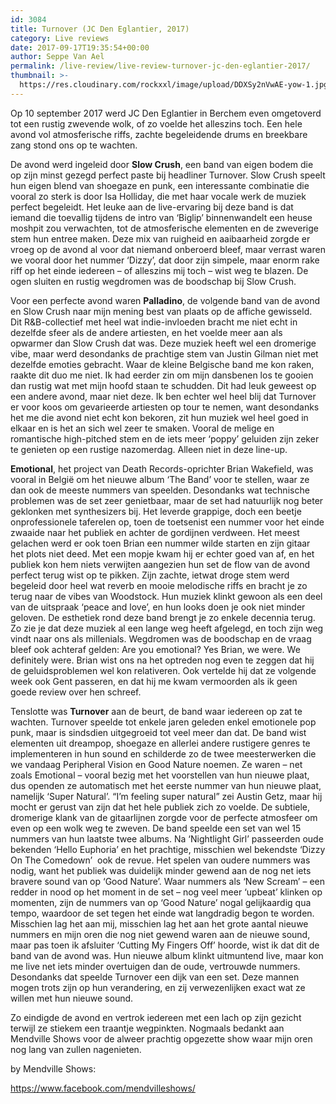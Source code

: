 ```yaml
---
id: 3084
title: Turnover (JC Den Eglantier, 2017)
category: Live reviews
date: 2017-09-17T19:35:54+00:00
author: Seppe Van Ael
permalink: /live-review/live-review-turnover-jc-den-eglantier-2017/
thumbnail: >-
  https://res.cloudinary.com/rockxxl/image/upload/DDXSy2nVwAE-yow-1.jpg
---
```

Op 10 september 2017 werd JC Den Eglantier in Berchem even omgetoverd tot een rustig zwevende wolk, of zo voelde het alleszins toch. Een hele avond vol atmosferische riffs, zachte begeleidende drums en breekbare zang stond ons op te wachten.

De avond werd ingeleid door **Slow Crush**, een band van eigen bodem die op zijn minst gezegd perfect paste bij headliner Turnover. Slow Crush speelt hun eigen blend van shoegaze en punk, een interessante combinatie die vooral zo sterk is door Isa Holliday, die met haar vocale werk de muziek perfect begeleidt. Het leuke aan de live-ervaring bij deze band is dat iemand die toevallig tijdens de intro van ‘Biglip’ binnenwandelt een heuse moshpit zou verwachten, tot de atmosferische elementen en de zweverige stem hun entree maken. Deze mix van ruigheid en aaibaarheid zorgde er vroeg op de avond al voor dat niemand onberoerd bleef, maar verrast waren we vooral door het nummer ‘Dizzy’, dat door zijn simpele, maar enorm rake riff op het einde iedereen – of alleszins mij toch – wist weg te blazen. De ogen sluiten en rustig wegdromen was de boodschap bij Slow Crush.

Voor een perfecte avond waren **Palladino**, de volgende band van de avond en Slow Crush naar mijn mening best van plaats op de affiche gewisseld. Dit R&B-collectief met heel wat indie-invloeden bracht me niet echt in dezelfde sfeer als de andere artiesten, en het voelde meer aan als opwarmer dan Slow Crush dat was. Deze muziek heeft wel een dromerige vibe, maar werd desondanks de prachtige stem van Justin Gilman niet met dezelfde emoties gebracht. Waar de kleine Belgische band me kon raken, raakte dit duo me niet. Ik had eerder zin om mijn dansbenen los te gooien dan rustig wat met mijn hoofd staan te schudden. Dit had leuk geweest op een andere avond, maar niet deze. Ik ben echter wel heel blij dat Turnover er voor koos om gevarieerde artiesten op tour te nemen, want desondanks het me die avond niet echt kon bekoren, zit hun muziek wel heel goed in elkaar en is het an sich wel zeer te smaken. Vooral de melige en romantische high-pitched stem en de iets meer ‘poppy’ geluiden zijn zeker te genieten op een rustige nazomerdag. Alleen niet in deze line-up.

**Emotional**, het project van Death Records-oprichter Brian Wakefield, was vooral in België om het nieuwe album ‘The Band’ voor te stellen, waar ze dan ook de meeste nummers van speelden. Desondanks wat technische problemen was de set zeer genietbaar, maar de set had natuurlijk nog beter geklonken met synthesizers bij. Het leverde grappige, doch een beetje onprofessionele taferelen op, toen de toetsenist een nummer voor het einde zwaaide naar het publiek en achter de gordijnen verdween. Het meest gelachen werd er ook toen Brian een nummer wilde starten en zijn gitaar het plots niet deed. Met een mopje kwam hij er echter goed van af, en het publiek kon hem niets verwijten aangezien hun set de flow van de avond perfect terug wist op te pikken. Zijn zachte, ietwat droge stem werd begeleid door heel wat reverb en mooie melodische riffs en bracht je zo terug naar de vibes van Woodstock. Hun muziek klinkt gewoon als een deel van de uitspraak ‘peace and love’, en hun looks doen je ook niet minder geloven. De esthetiek rond deze band brengt je zo enkele decennia terug. Zo zie je dat deze muziek al een lange weg heeft afgelegd, en toch zijn weg vindt naar ons als millenials. Wegdromen was de boodschap en de vraag bleef ook achteraf gelden: Are you emotional? Yes Brian, we were. We definitely were. Brian wist ons na het optreden nog even te zeggen dat hij de geluidsproblemen wel kon relativeren. Ook vertelde hij dat ze volgende week ook Gent passeren, en dat hij me kwam vermoorden als ik geen goede review over hen schreef.

Tenslotte was **Turnover** aan de beurt, de band waar iedereen op zat te wachten. Turnover speelde tot enkele jaren geleden enkel emotionele pop punk, maar is sindsdien uitgegroeid tot veel meer dan dat. De band wist elementen uit dreampop, shoegaze en allerlei andere rustigere genres te implementeren in hun sound en schilderde zo de twee meesterwerken die we vandaag Peripheral Vision en Good Nature noemen. Ze waren – net zoals Emotional – vooral bezig met het voorstellen van hun nieuwe plaat, dus openden ze automatisch met het eerste nummer van hun nieuwe plaat, namelijk ‘Super Natural’. “I’m feeling super natural” zei Austin Getz, maar hij mocht er gerust van zijn dat het hele publiek zich zo voelde. De subtiele, dromerige klank van de gitaarlijnen zorgde voor de perfecte atmosfeer om even op een wolk weg te zweven. De band speelde een set van wel 15 nummers van hun laatste twee albums. Na ‘Nightlight Girl’ passeerden oude bekenden ‘Hello Euphoria’ en het prachtige, misschien wel bekendste ‘Dizzy On The Comedown’  ook de revue. Het spelen van oudere nummers was nodig, want het publiek was duidelijk minder gewend aan de nog net iets bravere sound van op ‘Good Nature’. Waar nummers als ‘New Scream’ – een redder in nood op het moment in de set – nog veel meer ‘upbeat’ klinken op momenten, zijn de nummers van op ‘Good Nature’ nogal gelijkaardig qua tempo, waardoor de set tegen het einde wat langdradig begon te worden. Misschien lag het aan mij, misschien lag het aan het grote aantal nieuwe nummers en mijn oren die nog niet gewend waren aan de nieuwe sound, maar pas toen ik afsluiter ‘Cutting My Fingers Off’ hoorde, wist ik dat dit de band van de avond was. Hun nieuwe album klinkt uitmuntend live, maar kon me live net iets minder overtuigen dan de oude, vertrouwde nummers. Desondanks dat speelde Turnover een dijk van een set. Deze mannen mogen trots zijn op hun verandering, en zij verwezenlijken exact wat ze willen met hun nieuwe sound.

Zo eindigde de avond en vertrok iedereen met een lach op zijn gezicht terwijl ze stiekem een traantje wegpinkten. Nogmaals bedankt aan Mendville Shows voor de alweer prachtig opgezette show waar mijn oren nog lang van zullen nagenieten.

by Mendville Shows:

https://www.facebook.com/mendvilleshows/